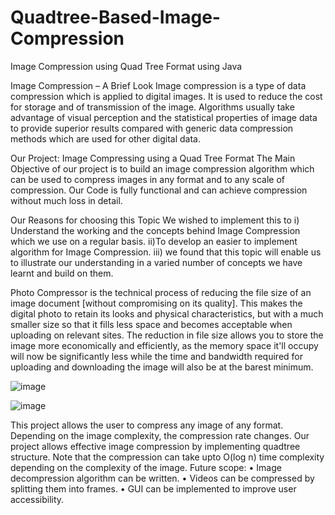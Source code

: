 # Quadtree-Based-Image-Compression
Image Compression using Quad Tree Format using Java


Image Compression – A Brief Look
Image compression is a type of data compression which is applied to digital images.
It is used to reduce the cost for storage and of transmission of the image. 
Algorithms usually take advantage of visual perception and the statistical properties of image 
data to provide superior results compared with generic data compression methods which are 
used for other digital data.

Our Project: Image Compressing using a Quad Tree Format
The Main Objective of our project is to build an image compression algorithm which can be 
used to compress images in any format and to any scale of compression.
Our Code is fully functional and can achieve compression without much loss in detail.

Our Reasons for choosing this Topic
We wished to implement this to 
i) Understand the working and the concepts behind Image Compression which we use on 
a regular basis.
ii)To develop an easier to implement algorithm for Image Compression.
iii) we found that this topic will enable us to illustrate our understanding in a varied 
number of concepts we have learnt and build on them.

Photo Compressor is the technical process of reducing the file size of an image document 
[without compromising on its quality]. This makes the digital photo to retain its looks and 
physical characteristics, but with a much smaller size so that it fills less space and becomes 
acceptable when uploading on relevant sites.
The reduction in file size allows you to store the image more economically and efficiently, as 
the memory space it'll occupy will now be significantly less while the time and bandwidth 
required for uploading and downloading the image will also be at the barest minimum.


![image](https://github.com/Pranav-Nexus/Quadtree-Based-Image-Compression/assets/65056700/c7a40e63-a9ea-40aa-ac87-7d5322f78288)


![image](https://github.com/Pranav-Nexus/Quadtree-Based-Image-Compression/assets/65056700/09517471-381c-4fc0-bd70-1e9673626ab1)

This project allows the user to compress any image of any format. Depending on the image 
complexity, the compression rate changes. Our project allows effective image compression 
by implementing quadtree structure. Note that the compression can take upto O(log n) time 
complexity depending on the complexity of the image.
Future scope:
• Image decompression algorithm can be written.
• Videos can be compressed by splitting them into frames.
• GUI can be implemented to improve user accessibility.

